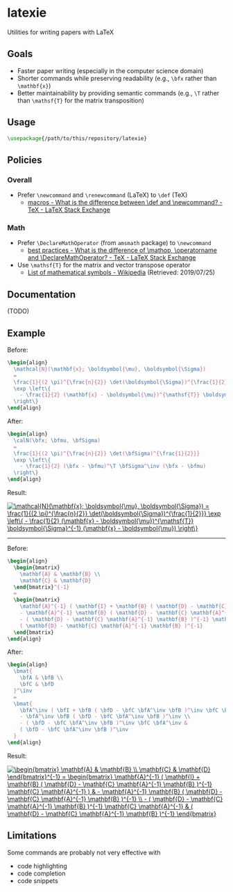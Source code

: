 # latexie

Utilities for writing papers with LaTeX

## Goals

- Faster paper writing (especially in the computer science domain)
- Shorter commands while preserving readability (e.g., `\bfx` rather than `\mathbf{x}`)
- Better maintainability by providing semantic commands (e.g., `\T` rather than `\mathsf{T}` for the matrix transposition)

## Usage

```latex
\usepackage{/path/to/this/repository/latexie}
```

## Policies

### Overall

- Prefer `\newcommand` and `\renewcommand` (LaTeX) to `\def` (TeX)
  - [macros - What is the difference between \def and \newcommand? - TeX - LaTeX Stack Exchange](https://tex.stackexchange.com/questions/655/what-is-the-difference-between-def-and-newcommand)

### Math

- Prefer `\DeclareMathOperator` (from `amsmath` package) to `\newcommand`
  - [best practices - What is the difference of \mathop, \operatorname and \DeclareMathOperator? - TeX - LaTeX Stack Exchange](https://tex.stackexchange.com/questions/84302/what-is-the-difference-of-mathop-operatorname-and-declaremathoperator)
- Use `\mathsf{T}` for the matrix and vector transpose operator
  - [List of mathematical symbols - Wikipedia](https://en.wikipedia.org/wiki/List_of_mathematical_symbols) (Retrieved: 2019/07/25)

## Documentation

(TODO)

## Example

Before:
```latex
\begin{align}
  \mathcal{N}(\mathbf{x}; \boldsymbol{\mu}, \boldsymbol{\Sigma})
  =
  \frac{1}{(2 \pi)^{\frac{n}{2}} \det(\boldsymbol{\Sigma})^{\frac{1}{2}}}
  \exp \left\{
    - \frac{1}{2} (\mathbf{x} - \boldsymbol{\mu})^{\mathsf{T}} \boldsymbol{\Sigma}^{-1} (\mathbf{x} - \boldsymbol{\mu})
  \right\}
\end{align}
```

After:
```latex
\begin{align}
  \calN(\bfx; \bfmu, \bfSigma)
  =
  \frac{1}{(2 \pi)^{\frac{n}{2}} \det(\bfSigma)^{\frac{1}{2}}}
  \exp \left\{
    - \frac{1}{2} (\bfx - \bfmu)^\T \bfSigma^\inv (\bfx - \bfmu)
  \right\}
\end{align}
```

Result:

<a href="https://www.codecogs.com/eqnedit.php?latex=\mathcal{N}(\mathbf{x};&space;\boldsymbol{\mu},&space;\boldsymbol{\Sigma})&space;=&space;\frac{1}{(2&space;\pi)^{\frac{n}{2}}&space;\det(\boldsymbol{\Sigma})^{\frac{1}{2}}}&space;\exp&space;\left\{&space;-&space;\frac{1}{2}&space;(\mathbf{x}&space;-&space;\boldsymbol{\mu})^{\mathsf{T}}&space;\boldsymbol{\Sigma}^{-1}&space;(\mathbf{x}&space;-&space;\boldsymbol{\mu})&space;\right\}" target="_blank"><img src="https://latex.codecogs.com/svg.latex?\mathcal{N}(\mathbf{x};&space;\boldsymbol{\mu},&space;\boldsymbol{\Sigma})&space;=&space;\frac{1}{(2&space;\pi)^{\frac{n}{2}}&space;\det(\boldsymbol{\Sigma})^{\frac{1}{2}}}&space;\exp&space;\left\{&space;-&space;\frac{1}{2}&space;(\mathbf{x}&space;-&space;\boldsymbol{\mu})^{\mathsf{T}}&space;\boldsymbol{\Sigma}^{-1}&space;(\mathbf{x}&space;-&space;\boldsymbol{\mu})&space;\right\}" title="\mathcal{N}(\mathbf{x}; \boldsymbol{\mu}, \boldsymbol{\Sigma}) = \frac{1}{(2 \pi)^{\frac{n}{2}} \det(\boldsymbol{\Sigma})^{\frac{1}{2}}} \exp \left\{ - \frac{1}{2} (\mathbf{x} - \boldsymbol{\mu})^{\mathsf{T}} \boldsymbol{\Sigma}^{-1} (\mathbf{x} - \boldsymbol{\mu}) \right\}" /></a>

----

Before:
```latex
\begin{align}
  \begin{bmatrix}
    \mathbf{A} & \mathbf{B} \\
    \mathbf{C} & \mathbf{D}
  \end{bmatrix}^{-1}
  =
  \begin{bmatrix}
    \mathbf{A}^{-1} ( \mathbf{I} + \mathbf{B} ( \mathbf{D} - \mathbf{C} \mathbf{A}^{-1} \mathbf{B} )^{-1} \mathbf{C} \mathbf{A}^{-1} ) &
    - \mathbf{A}^{-1} \mathbf{B} ( \mathbf{D} - \mathbf{C} \mathbf{A}^{-1} \mathbf{B} )^{-1} \\
    - ( \mathbf{D} - \mathbf{C} \mathbf{A}^{-1} \mathbf{B} )^{-1} \mathbf{C} \mathbf{A}^{-1} &
    ( \mathbf{D} - \mathbf{C} \mathbf{A}^{-1} \mathbf{B} )^{-1}
  \end{bmatrix}
\end{align}
```

After:
```latex
\begin{align}
  \bmat{
    \bfA & \bfB \\
    \bfC & \bfD
  }^\inv
  =
  \bmat{
    \bfA^\inv ( \bfI + \bfB ( \bfD - \bfC \bfA^\inv \bfB )^\inv \bfC \bfA^\inv ) &
    - \bfA^\inv \bfB ( \bfD - \bfC \bfA^\inv \bfB )^\inv \\
    - ( \bfD - \bfC \bfA^\inv \bfB )^\inv \bfC \bfA^\inv &
    ( \bfD - \bfC \bfA^\inv \bfB )^\inv
  }
\end{align}
```

Result:

<a href="https://www.codecogs.com/eqnedit.php?latex=\begin{bmatrix}&space;\mathbf{A}&space;&&space;\mathbf{B}&space;\\&space;\mathbf{C}&space;&&space;\mathbf{D}&space;\end{bmatrix}^{-1}&space;=&space;\begin{bmatrix}&space;\mathbf{A}^{-1}&space;(&space;\mathbf{I}&space;&plus;&space;\mathbf{B}&space;(&space;\mathbf{D}&space;-&space;\mathbf{C}&space;\mathbf{A}^{-1}&space;\mathbf{B}&space;)^{-1}&space;\mathbf{C}&space;\mathbf{A}^{-1}&space;)&space;&&space;-&space;\mathbf{A}^{-1}&space;\mathbf{B}&space;(&space;\mathbf{D}&space;-&space;\mathbf{C}&space;\mathbf{A}^{-1}&space;\mathbf{B}&space;)^{-1}&space;\\&space;-&space;(&space;\mathbf{D}&space;-&space;\mathbf{C}&space;\mathbf{A}^{-1}&space;\mathbf{B}&space;)^{-1}&space;\mathbf{C}&space;\mathbf{A}^{-1}&space;&&space;(&space;\mathbf{D}&space;-&space;\mathbf{C}&space;\mathbf{A}^{-1}&space;\mathbf{B}&space;)^{-1}&space;\end{bmatrix}" target="_blank"><img src="https://latex.codecogs.com/svg.latex?\begin{bmatrix}&space;\mathbf{A}&space;&&space;\mathbf{B}&space;\\&space;\mathbf{C}&space;&&space;\mathbf{D}&space;\end{bmatrix}^{-1}&space;=&space;\begin{bmatrix}&space;\mathbf{A}^{-1}&space;(&space;\mathbf{I}&space;&plus;&space;\mathbf{B}&space;(&space;\mathbf{D}&space;-&space;\mathbf{C}&space;\mathbf{A}^{-1}&space;\mathbf{B}&space;)^{-1}&space;\mathbf{C}&space;\mathbf{A}^{-1}&space;)&space;&&space;-&space;\mathbf{A}^{-1}&space;\mathbf{B}&space;(&space;\mathbf{D}&space;-&space;\mathbf{C}&space;\mathbf{A}^{-1}&space;\mathbf{B}&space;)^{-1}&space;\\&space;-&space;(&space;\mathbf{D}&space;-&space;\mathbf{C}&space;\mathbf{A}^{-1}&space;\mathbf{B}&space;)^{-1}&space;\mathbf{C}&space;\mathbf{A}^{-1}&space;&&space;(&space;\mathbf{D}&space;-&space;\mathbf{C}&space;\mathbf{A}^{-1}&space;\mathbf{B}&space;)^{-1}&space;\end{bmatrix}" title="\begin{bmatrix} \mathbf{A} & \mathbf{B} \\ \mathbf{C} & \mathbf{D} \end{bmatrix}^{-1} = \begin{bmatrix} \mathbf{A}^{-1} ( \mathbf{I} + \mathbf{B} ( \mathbf{D} - \mathbf{C} \mathbf{A}^{-1} \mathbf{B} )^{-1} \mathbf{C} \mathbf{A}^{-1} ) & - \mathbf{A}^{-1} \mathbf{B} ( \mathbf{D} - \mathbf{C} \mathbf{A}^{-1} \mathbf{B} )^{-1} \\ - ( \mathbf{D} - \mathbf{C} \mathbf{A}^{-1} \mathbf{B} )^{-1} \mathbf{C} \mathbf{A}^{-1} & ( \mathbf{D} - \mathbf{C} \mathbf{A}^{-1} \mathbf{B} )^{-1} \end{bmatrix}" /></a>

## Limitations

Some commands are probably not very effective with
- code highlighting
- code completion
- code snippets
